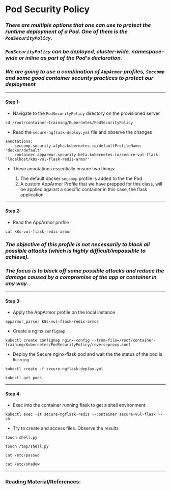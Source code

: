 # **Pod Security Policy**

### *There are multiple options that one can use to protect the runtime deployment of a Pod. One of them is the `PodSecurityPolicy`.*

### *`PodSecurityPolicy` can be deployed, cluster-wide, namespace-wide or inline as part of the Pod's declaration.*

### *We are going to use a combination of `AppArmor` profiles, `Seccomp` and some good container security practices to protect our deployment*

-------

#### Step 1:

* Navigate to the `PodSecurityPolicy` directory on the provisioned server

```commandline
cd /root/container-training/Kubernetes/PodSecurityPolicy
```

* Read the `secure-ngflask-deploy.yml` file and observe the changes

```commandline
annotations:
    seccomp.security.alpha.kubernetes.io/defaultProfileName:  'docker/default'
    container.apparmor.security.beta.kubernetes.io/secure-vul-flask: 'localhost/k8s-vul-flask-redis-armor'
```

* These annotations essentially ensure two things:
    
    1. The default docker `seccomp` profile is added to the the Pod
    2. A custom AppArmor Profile that we have prepped for this class, will be applied against a specific container in this case, the flask application.

-------

#### Step 2:

* Read the AppArmor profile

```commandline
cat k8s-vul-flask-redis-armor
```

### *The objective of this profile is not necessarily to block all possible attacks (which is highly difficult/impossible to achieve).*

### *The focus is to block off some possible attacks and reduce the damage caused by a compromise of the app or container in any way.*

-------

#### Step 3:

* Apply the AppArmor profile on the local instance

```commandline
apparmor_parser k8s-vul-flask-redis-armor
```

* Create a nginx `configmap`

```commandline
kubectl create configmap nginx-config --from-file=/root/container-training/Kubernetes/PodSecurityPolicy/reverseproxy.conf
```

* Deploy the Secure nginx-flask pod and wait the the status of the pod is `Running`

```commandline
kubectl create -f secure-ngflask-deploy.yml

kubectl get pods
```

-------

#### Step 4:

* Exec into the container running flask to get a shell environment

```commandline
kubectl exec -it secure-ngflask-redis --container secure-vul-flask -- sh
```

* Try to create and access files. Observe the results

```commandline
touch shell.py

touch /tmp/shell.py

cat /etc/passwd

cat /etc/shadow
```

---------

### Reading Material/References:
